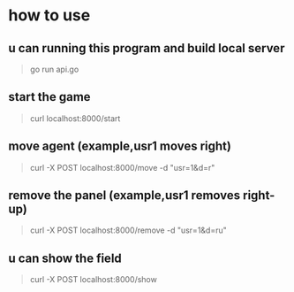 # how to use

## u can running this program and build local server

> go run api.go

## start the game

> curl localhost:8000/start

## move agent (example,usr1 moves right)

> curl -X POST localhost:8000/move -d "usr=1&d=r"


## remove the panel (example,usr1 removes right-up)

> curl -X POST localhost:8000/remove -d "usr=1&d=ru"


## u can show the field

> curl -X POST localhost:8000/show
